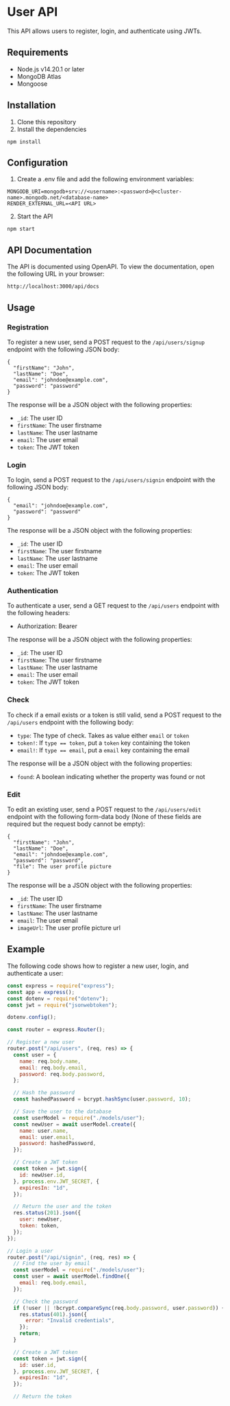 # User API

This API allows users to register, login, and authenticate using JWTs.

## Requirements

* Node.js v14.20.1 or later
* MongoDB Atlas
* Mongoose

## Installation

1. Clone this repository
2. Install the dependencies

```
npm install
```

## Configuration

1. Create a .env file and add the following environment variables:

```
MONGODB_URI=mongodb+srv://<username>:<password>@<cluster-name>.mongodb.net/<database-name>
RENDER_EXTERNAL_URL=<API URL>
```

2. Start the API

```
npm start
```

## API Documentation

The API is documented using OpenAPI. To view the documentation, open the following URL in your browser:

```
http://localhost:3000/api/docs
```

## Usage

### Registration

To register a new user, send a POST request to the `/api/users/signup` endpoint with the following JSON body:

```
{
  "firstName": "John",
  "lastName": "Doe",
  "email": "johndoe@example.com",
  "password": "password"
}
```

The response will be a JSON object with the following properties:

* `_id`: The user ID
* `firstName`: The user firstname
* `lastName`: The user lastname
* `email`: The user email
* `token`: The JWT token

### Login

To login, send a POST request to the `/api/users/signin` endpoint with the following JSON body:

```
{
  "email": "johndoe@example.com",
  "password": "password"
}
```

The response will be a JSON object with the following properties:

* `_id`: The user ID
* `firstName`: The user firstname
* `lastName`: The user lastname
* `email`: The user email
* `token`: The JWT token

### Authentication

To authenticate a user, send a GET request to the `/api/users` endpoint with the following headers:

* Authorization: Bearer <token>

The response will be a JSON object with the following properties:

* `_id`: The user ID
* `firstName`: The user firstname
* `lastName`: The user lastname
* `email`: The user email
* `token`: The JWT token

### Check

To check if a email exists or a token is still valid, send a POST request to the `/api/users` endpoint with the following body:

* `type`: The type of check. Takes as value either `email` or `token`
* `token!`: If `type == token`, put a `token` key containing the token
* `email!`: If `type == email`, put a `email` key containing the email

The response will be a JSON object with the following properties:

* `found`: A boolean indicating whether the property was found or not

### Edit

To edit an existing user, send a POST request to the `/api/users/edit` endpoint with the following form-data body (None of these fields are required but the request body cannot be empty):

```
{
  "firstName": "John",
  "lastName": "Doe",
  "email": "johndoe@example.com",
  "password": "password",
  "file": The user profile picture
}
```

The response will be a JSON object with the following properties:

* `_id`: The user ID
* `firstName`: The user firstname
* `lastName`: The user lastname
* `email`: The user email
* `imageUrl`: The user profile picture url

## Example

The following code shows how to register a new user, login, and authenticate a user:

```javascript
const express = require("express");
const app = express();
const dotenv = require("dotenv");
const jwt = require("jsonwebtoken");

dotenv.config();

const router = express.Router();

// Register a new user
router.post("/api/users", (req, res) => {
  const user = {
    name: req.body.name,
    email: req.body.email,
    password: req.body.password,
  };

  // Hash the password
  const hashedPassword = bcrypt.hashSync(user.password, 10);

  // Save the user to the database
  const userModel = require("./models/user");
  const newUser = await userModel.create({
    name: user.name,
    email: user.email,
    password: hashedPassword,
  });

  // Create a JWT token
  const token = jwt.sign({
    id: newUser.id,
  }, process.env.JWT_SECRET, {
    expiresIn: "1d",
  });

  // Return the user and the token
  res.status(201).json({
    user: newUser,
    token: token,
  });
});

// Login a user
router.post("/api/signin", (req, res) => {
  // Find the user by email
  const userModel = require("./models/user");
  const user = await userModel.findOne({
    email: req.body.email,
  });

  // Check the password
  if (!user || !bcrypt.compareSync(req.body.password, user.password)) {
    res.status(401).json({
      error: "Invalid credentials",
    });
    return;
  }

  // Create a JWT token
  const token = jwt.sign({
    id: user.id,
  }, process.env.JWT_SECRET, {
    expiresIn: "1d",
  });

  // Return the token
